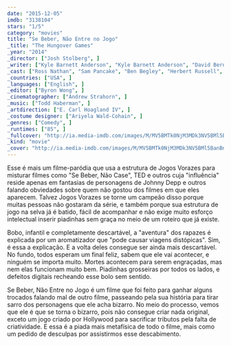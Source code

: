 ```yaml
---
date: "2015-12-05"
imdb: "3138104"
stars: "1/5"
category: "movies"
title: "Se Beber, Não Entre no Jogo"
_title: "The Hungover Games"
_year: "2014"
_director: ["Josh Stolberg", ]
_writer: ["Kyle Barnett Anderson", "Kyle Barnett Anderson", "David Bernstein", "David Bernstein", "Jamie Kennedy", ]
_cast: ["Ross Nathan", "Sam Pancake", "Ben Begley", "Herbert Russell", "John Livingston", "Damien Bray", "Tara Reid", "Jamie Kennedy", "Chanel Gaines", ]
_countries: ["USA", ]
_languages: ["English", ]
_editor: ["Byron Wong", ]
_cinematographer: ["Andrew Strahorn", ]
_music: ["Todd Haberman", ]
_artdirection: ["E. Carl Hoagland IV", ]
_costume designer: ["Ariyela Wald-Cohain", ]
_genres: ["Comedy", ]
_runtimes: ["85", ]
_fullcover: "http://ia.media-imdb.com/images/M/MV5BMTk0NjM3MDk3NV5BMl5BanBnXkFtZTgwNTEzNTY3MDE@.jpg"
_kind: "movie"
_cover: "http://ia.media-imdb.com/images/M/MV5BMTk0NjM3MDk3NV5BMl5BanBnXkFtZTgwNTEzNTY3MDE@._V1._SX99_SY140_.jpg"
---
```

Esse é mais um filme-paródia que usa a estrutura de Jogos Vorazes para misturar filmes como "Se Beber, Não Case", TED e outros cuja "influência" reside apenas em fantasias de personagens de Johnny Depp e outros falando obviedades sobre quem não gostou dos filmes em que eles aparecem. Talvez Jogos Vorazes se torne um campeão disso porque muitas pessoas não gostaram da série, e também porque sua estrutura de jogo na selva já é batido, fácil de acompanhar e não exige muito esforço intelectual inserir piadinhas sem graça no meio de um roteiro que já existe.

Bobo, infantil e completamente descartável, a "aventura" dos rapazes é explicada por um aromatizador que "pode causar viagens distópicas". Sim, é essa a explicação. E a volta deles consegue ser ainda mais descartável. No fundo, todos esperam um final feliz, sabem que ele vai acontecer, e ninguém se importa muito. Mortes acontecem para serem engraçadas, mas nem elas funcionam muito bem. Piadinhas grosseiras por todos os lados, e defeitos digitais recheando esse bolo sem sentido.

Se Beber, Não Entre no Jogo é um filme que foi feito para ganhar alguns trocados falando mal de outro filme, passeando pela sua história para tirar sarro dos personagens que ele acha bizarro. No meio do processo, vemos que ele é que se torna o bizarro, pois não consegue criar nada original, exceto um jogo criado por Hollywood para sacrificar tributos pela falta de criatividade. E essa é a piada mais metafísica de todo o filme, mais como um pedido de desculpas por assistirmos esse descabimento.
